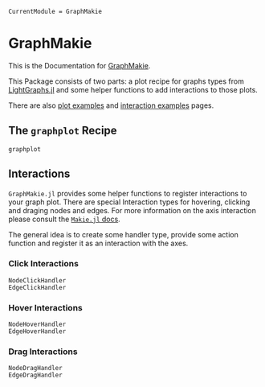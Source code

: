 ```@meta
CurrentModule = GraphMakie
```

# GraphMakie
This is the Documentation for [GraphMakie](https://github.com/JuliaPlots/GraphMakie.jl).

This Package consists of two parts: a plot recipe for graphs types from
[LightGraphs.jl](https://juliagraphs.org/LightGraphs.jl/latest/) and some helper
functions to add interactions to those plots.

There are also [plot examples](generated/plots.md) and [interaction examples](generated/interactions.md) pages.

## The `graphplot` Recipe
```@docs
graphplot
```

## Interactions
`GraphMakie.jl` provides some helper functions to register interactions to your graph plot.
There are special Interaction types for hovering, clicking and draging nodes and edges.
For more information on the axis interaction please consult the [`Makie.jl` docs](https://makie.juliaplots.org/dev/makielayout/axis.html#Custom-Interactions).

The general idea is to create some handler type, provide some action function and register it
as an interaction with the axes.

### Click Interactions
```@docs
NodeClickHandler
EdgeClickHandler
```
### Hover Interactions
```@docs
NodeHoverHandler
EdgeHoverHandler
```

### Drag Interactions
```@docs
NodeDragHandler
EdgeDragHandler
```
